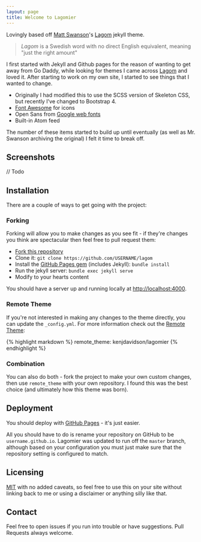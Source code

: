 ```yaml
---
layout: page
title: Welcome to Lagomier
---
```


Lovingly based off [Matt Swanson][mds]'s [Lagom][lagom] jekyll theme.

>  *Lagom* is a Swedish word with no direct English equivalent, meaning "just the right amount"

I first started with Jekyll and Github pages for the reason of wanting to get away from Go Daddy, while looking for themes I came across [Lagom][lagom] and loved it.  After starting to work on my own site, I started to see things that I wanted to change.   

* Originally I had modified this to use the SCSS version of Skeleton  CSS, but recently I've changed to Bootstrap 4.
* [Font Awesome][font-awesome] for icons
* Open Sans from [Google web fonts][gfonts]
* Built-in Atom feed

The number of these items started to build up until eventually (as well as Mr. Swanson archiving the original) I felt it time to break off.

## Screenshots

// Todo

## Installation

There are a couple of ways to get going with the project:

### Forking

Forking will allow you to make changes as you see fit - if they're changes you think are spectacular then feel free to pull request them:

- [Fork this repository][fork]
- Clone it: `git clone https://github.com/USERNAME/lagom`
- Install the [GitHub Pages gem][pages] (includes Jekyll): `bundle install`
- Run the jekyll server: `bundle exec jekyll serve`
- Modify to your hearts content

You should have a server up and running locally at <http://localhost:4000>.

### Remote Theme

If you're not interested in making any changes to the theme directly, you can update the `_config.yml`.  For more information check out the [Remote Theme][remotetheme]:

{% highlight markdown %}
remote_theme: kenjdavidson/lagomier
{% endhighlight %}

### Combination

You can also do both - fork the project to make your own custom changes, then use `remote_theme` with your own repository.  I found this was the best choice (and ultimately how this theme was born).

## Deployment

You should deploy with [GitHub Pages][pages] - it's just easier.

All you should have to do is rename your repository on GitHub to be `username.github.io`.  Lagomier was updated to run off the `master` branch, although based on your configuration you must just make sure that the repository setting is configured to match.

## Licensing

[MIT](LICENSE) with no added caveats, so feel free to use this on your site without linking back to me or using a disclaimer or anything silly like that.

## Contact

Feel free to open issues if you run into trouble or have suggestions. Pull Requests always welcome.

[j]: http://jekyllrb.com/
[mds]: http://mdswanson.com
[lagom]: https://github.com/swanson/lagom
[skeleton]: http://www.getskeleton.com/
[font-awesome]: http://fortawesome.github.io/Font-Awesome/
[gfonts]: http://www.google.com/fonts/specimen/Open+Sans
[fork]: https://github.com/swanson/lagom/fork
[config]: https://github.com/swanson/lagom/blob/master/_data/theme.yml
[cname]: https://github.com/swanson/lagom/blob/master/CNAME
[favicon]: https://github.com/swanson/lagom/blob/master/favicon.png
[logo]: https://github.com/swanson/lagom/blob/master/logo.png
[pages]: http://pages.github.com
[twitter]: https://twitter.com/_swanson
[pages]: https://github.com/github/pages-gem
[remotetheme]: https://github.com/benbalter/jekyll-remote-theme